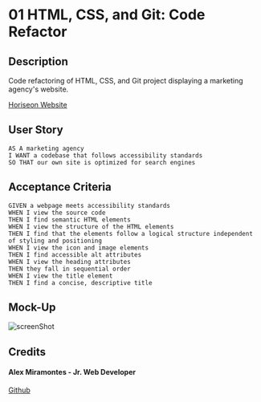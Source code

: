 # 01 HTML, CSS, and Git: Code Refactor

## Description

Code refactoring of HTML, CSS, and Git project displaying a marketing agency's website. 

[Horiseon Website](https://www.github.com/amiramonte)

## User Story

```
AS A marketing agency
I WANT a codebase that follows accessibility standards
SO THAT our own site is optimized for search engines
```

## Acceptance Criteria 

```
GIVEN a webpage meets accessibility standards
WHEN I view the source code
THEN I find semantic HTML elements
WHEN I view the structure of the HTML elements
THEN I find that the elements follow a logical structure independent of styling and positioning
WHEN I view the icon and image elements
THEN I find accessible alt attributes
WHEN I view the heading attributes
THEN they fall in sequential order
WHEN I view the title element
THEN I find a concise, descriptive title
```

## Mock-Up

![screenShot](./Assets/01-html-css-git-homework-demo.png)

## Credits

#### Alex Miramontes - Jr. Web Developer 
[Github](https://www.github.com/amiramonte)
